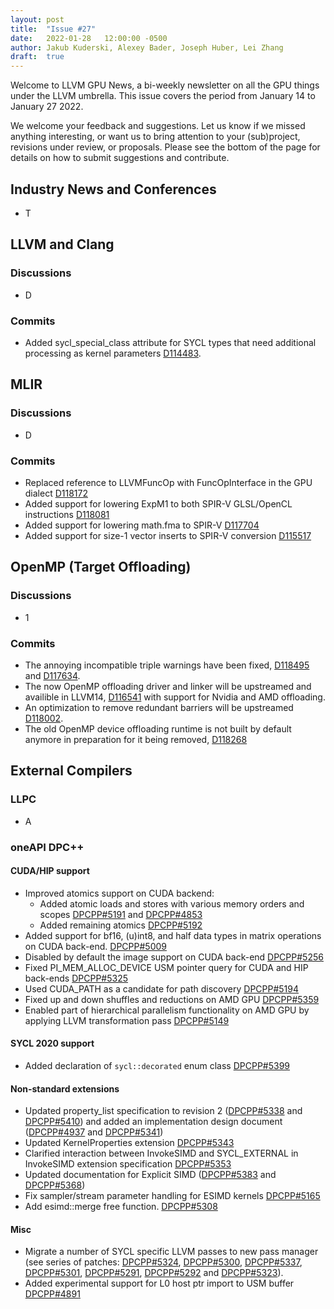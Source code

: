```yaml
---
layout: post
title:  "Issue #27"
date:   2022-01-28   12:00:00 -0500
author: Jakub Kuderski, Alexey Bader, Joseph Huber, Lei Zhang
draft:  true
---
```


Welcome to LLVM GPU News, a bi-weekly newsletter on all the GPU things under the LLVM umbrella.
This issue covers the period from January 14 to January 27 2022.

We welcome your feedback and suggestions. Let us know if we missed anything interesting, or want us to bring attention to your (sub)project, revisions under review, or proposals. Please see the bottom of the page for details on how to submit suggestions and contribute.


## Industry News and Conferences

*  T


##  LLVM and Clang

### Discussions

*  D

### Commits

* Added sycl_special_class attribute for SYCL types that need additional processing as kernel parameters [D114483](https://reviews.llvm.org/D114483).


## MLIR

### Discussions

*  D

### Commits

*  Replaced reference to LLVMFuncOp with FuncOpInterface in the GPU dialect [D118172](https://reviews.llvm.org/D118172)
*  Added support for lowering ExpM1 to both SPIR-V GLSL/OpenCL instructions [D118081](https://reviews.llvm.org/D118081)
*  Added support for lowering math.fma to SPIR-V [D117704](https://reviews.llvm.org/D117704)
*  Added support for size-1 vector inserts to SPIR-V conversion [D115517](https://reviews.llvm.org/D115517)

## OpenMP (Target Offloading)

### Discussions

*  1

### Commits

* The annoying incompatible triple warnings have been fixed, [D118495](https://reviews.llvm.org/D118495) and [D117634](https://reviews.llvm.org/D117634).
* The now OpenMP offloading driver and linker will be upstreamed and availible in LLVM14, [D116541](https://reviews.llvm.org/D116541) with support for Nvidia and AMD offloading.
* An optimization to remove redundant barriers will be upstreamed [D118002](https://reviews.llvm.org/D118002).
* The old OpenMP device offloading runtime is not built by default anymore in preparation for it being removed, [D118268](https://reviews.llvm.org/D118268)

## External Compilers

### LLPC

*  A

### oneAPI DPC++

#### CUDA/HIP support

* Improved atomics support on CUDA backend:
  * Added atomic loads and stores with various memory orders and scopes [DPCPP#5191](https://github.com/intel/llvm/pull/5191) and [DPCPP#4853](https://github.com/intel/llvm/pull/4853)
  * Added remaining atomics [DPCPP#5192](https://github.com/intel/llvm/pull/5192)
* Added support for bf16, (u)int8, and half data types in matrix operations on CUDA back-end. [DPCPP#5009](https://github.com/intel/llvm/pull/5009)
* Disabled by default the image support on CUDA back-end [DPCPP#5256](https://github.com/intel/llvm/pull/5256)
* Fixed PI_MEM_ALLOC_DEVICE USM pointer query for CUDA and HIP back-ends [DPCPP#5325](https://github.com/intel/llvm/pull/5325)
* Used CUDA_PATH as a candidate for path discovery [DPCPP#5194](https://github.com/intel/llvm/pull/5194)
* Fixed up and down shuffles and reductions on AMD GPU [DPCPP#5359](https://github.com/intel/llvm/pull/5359)
* Enabled part of hierarchical parallelism functionality on AMD GPU by applying LLVM transformation pass [DPCPP#5149](https://github.com/intel/llvm/pull/5149)

#### SYCL 2020 support

* Added declaration of `sycl::decorated` enum class [DPCPP#5399](https://github.com/intel/llvm/pull/5399)

#### Non-standard extensions

* Updated property_list specification to revision 2 ([DPCPP#5338](https://github.com/intel/llvm/pull/5338) and [DPCPP#5410](https://github.com/intel/llvm/pull/5410)) and added an implementation design document ([DPCPP#4937](https://github.com/intel/llvm/pull/4937) and [DPCPP#5341](https://github.com/intel/llvm/pull/5341))
* Updated KernelProperties extension [DPCPP#5343](https://github.com/intel/llvm/pull/5343)
* Clarified interaction between InvokeSIMD and SYCL_EXTERNAL in InvokeSIMD extension specification [DPCPP#5353](https://github.com/intel/llvm/pull/5353)
* Updated documentation for Explicit SIMD ([DPCPP#5383](https://github.com/intel/llvm/pull/5383) and [DPCPP#5368](https://github.com/intel/llvm/pull/5368))
* Fix sampler/stream parameter handling for ESIMD kernels [DPCPP#5165](https://github.com/intel/llvm/pull/5165)
* Add esimd::merge free function. [DPCPP#5308](https://github.com/intel/llvm/pull/5308)

#### Misc

* Migrate a number of SYCL specific LLVM passes to new pass manager (see series of patches: [DPCPP#5324](https://github.com/intel/llvm/pull/5324), [DPCPP#5300](https://github.com/intel/llvm/pull/5300), [DPCPP#5337](https://github.com/intel/llvm/pull/5337), [DPCPP#5301](https://github.com/intel/llvm/pull/5301), [DPCPP#5291](https://github.com/intel/llvm/pull/5291), [DPCPP#5292](https://github.com/intel/llvm/pull/5292) and [DPCPP#5323](https://github.com/intel/llvm/pull/5323)).
* Added experimental support for L0 host ptr import to USM buffer [DPCPP#4891](https://github.com/intel/llvm/pull/4891)
